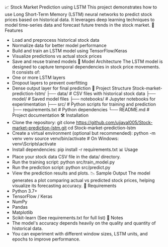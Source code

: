 📈 Stock Market Prediction using LSTM
This project demonstrates how to use Long Short-Term Memory (LSTM) neural networks to predict stock prices based on historical data. It leverages deep learning techniques to model time-series data and forecast future trends in the stock market.
🚀 Features
- Load and preprocess historical stock data
- Normalize data for better model performance
- Build and train an LSTM model using TensorFlow/Keras
- Visualize predictions vs actual stock prices
- Save and reuse trained models
🧠 Model Architecture
The LSTM model is designed to capture temporal dependencies in stock price movements. It consists of:
- One or more LSTM layers
- Dropout layers to prevent overfitting
- Dense output layer for final prediction
📂 Project Structure
Stock-market-prediction-lstm/
├── data/                   # CSV files with historical stock data
├── model/                  # Saved model files
├── notebooks/              # Jupyter notebooks for experimentation
├── src/                    # Python scripts for training and prediction
├── requirements.txt        # Python dependencies
└── README.md               # Project documentation
🛠️ Installation
- Clone the repository:
git clone https://github.com/ujjaval005/Stock-market-prediction-lstm.git
cd Stock-market-prediction-lstm
- Create a virtual environment (optional but recommended):
python -m venv venv
source venv/bin/activate  # On Windows: venv\Scripts\activate
- Install dependencies:
pip install -r requirements.txt
📊 Usage
- Place your stock data CSV file in the data/ directory.
- Run the training script:
python src/train_model.py
- Run the prediction script:
python src/predict.py
- View the prediction results and plots.
📉 Sample Output
The model generates a plot comparing actual vs predicted stock prices, helping visualize its forecasting accuracy.
🧪 Requirements
- Python 3.7+
- TensorFlow / Keras
- NumPy
- Pandas
- Matplotlib
- Scikit-learn
(See requirements.txt for full list)
📌 Notes
- The model's accuracy depends heavily on the quality and quantity of historical data.
- You can experiment with different window sizes, LSTM units, and epochs to improve performance.


